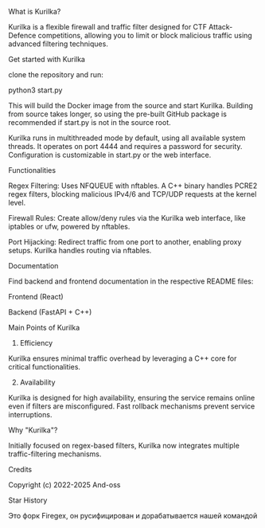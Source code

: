 What is Kurilka?

Kurilka is a flexible firewall and traffic filter designed for CTF Attack-Defence competitions, allowing you to limit or block malicious traffic using advanced filtering techniques.

Get started with Kurilka

clone the repository and run:

python3 start.py

This will build the Docker image from the source and start Kurilka. Building from source takes longer, so using the pre-built GitHub package is recommended if start.py is not in the source root.

Kurilka runs in multithreaded mode by default, using all available system threads. It operates on port 4444 and requires a password for security. Configuration is customizable in start.py or the web interface.



Functionalities

Regex Filtering: Uses NFQUEUE with nftables. A C++ binary handles PCRE2 regex filters, blocking malicious IPv4/6 and TCP/UDP requests at the kernel level.

Firewall Rules: Create allow/deny rules via the Kurilka web interface, like iptables or ufw, powered by nftables.

Port Hijacking: Redirect traffic from one port to another, enabling proxy setups. Kurilka handles routing via nftables.

Documentation

Find backend and frontend documentation in the respective README files:

Frontend (React)

Backend (FastAPI + C++)



Main Points of Kurilka

1. Efficiency

Kurilka ensures minimal traffic overhead by leveraging a C++ core for critical functionalities.

2. Availability

Kurilka is designed for high availability, ensuring the service remains online even if filters are misconfigured. Fast rollback mechanisms prevent service interruptions.

Why "Kurilka"?

Initially focused on regex-based filters, Kurilka now integrates multiple traffic-filtering mechanisms.

Credits

Copyright (c) 2022-2025 And-oss

Star History

Это форк Firegex, он русифицирован и дорабатывается нашей командой

